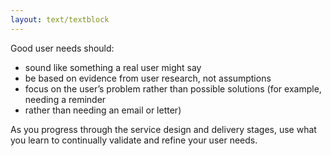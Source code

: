 ```yaml
---
layout: text/textblock
---
```


Good user needs should:
- sound like something a real user might say
- be based on evidence from user research, not assumptions
- focus on the user’s problem rather than possible solutions (for example, needing a reminder
- rather than needing an email or letter)


As you progress through the service design and delivery stages, use what you learn to continually validate and refine your user needs.
